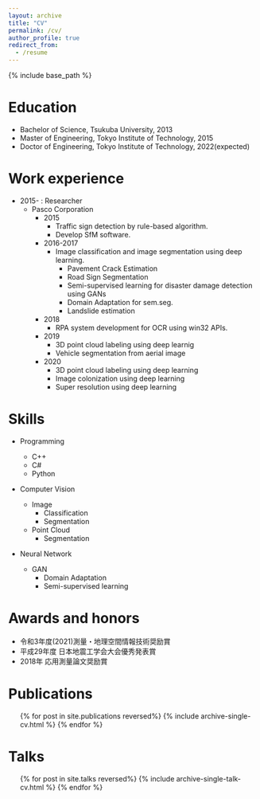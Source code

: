 ```yaml
---
layout: archive
title: "CV"
permalink: /cv/
author_profile: true
redirect_from:
  - /resume
---
```


{% include base_path %}

Education
======
* Bachelor of Science, Tsukuba University, 2013
* Master of Engineering, Tokyo Institute of Technology, 2015
* Doctor of Engineering, Tokyo Institute of Technology, 2022(expected)

Work experience
======
* 2015- : Researcher
  * Pasco Corporation
    * 2015
        * Traffic sign detection by rule-based algorithm. 
        * Develop SfM software.
    * 2016-2017
      * Image classification and image segmentation using deep learning.
          * Pavement Crack Estimation
          * Road Sign Segmentation
          * Semi-supervised learning for disaster damage detection using GANs
          * Domain Adaptation for sem.seg.
          * Landslide estimation
    * 2018
        * RPA system development for OCR using win32 APIs.
    * 2019
        * 3D point cloud labeling using deep learnig
        * Vehicle segmentation from aerial image
    * 2020
        * 3D point cloud labeling using deep learning
        * Image colonization using deep learning
        * Super resolution using deep learning
        
Skills
======
* Programming 
  * C++
  * C#
  * Python
  
* Computer Vision
  * Image 
      * Classification 
      * Segmentation 
  * Point Cloud  
      * Segmentation 
      
* Neural Network
  * GAN 
    * Domain Adaptation 
    * Semi-supervised learning      
    
Awards and honors
======
* 令和3年度(2021)測量・地理空間情報技術奨励賞
* 平成29年度 日本地震工学会大会優秀発表賞
* 2018年 応用測量論文奨励賞


Publications
======
  <ul>{% for post in site.publications reversed%}
    {% include archive-single-cv.html %}
  {% endfor %}</ul>
  
Talks
======
  <ul>{% for post in site.talks reversed%}
    {% include archive-single-talk-cv.html %}
  {% endfor %}</ul>
  
<!-- 
Teaching
======
  <ul>{% for post in site.teaching %}
    {% include archive-single-cv.html %}
  {% endfor %}</ul>
-->

